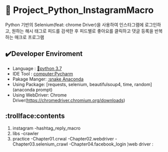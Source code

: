 # :ghost: Project_Python_InstagramMacro

Python 기반의 Selenium(feat: chrome Driver)을 사용하여 인스타그램에 로그인하고, 원하는 해시
태그로 피드를 검색한 후 피드별로 좋아요를 클릭하고 댓글 등록을 반복하는 매크로 프로그램
 
 ## :heavy_check_mark:Developer Enviroment
 
 - Language : [:crocodile:python 3.7](https://www.python.org/)
 - IDE Tool : [computer:Pycharm](https://www.jetbrains.com/ko-kr/pycharm/)
 - Pakage Manger: [:snake Anaconda](https://www.anaconda.com/products/individual)
 - Using Package: [requests, selenium, beautifulsoup4, time, random](anaconda prompt)
 - Using WebDriver: Chrome Driver(https://chromedriver.chromium.org/downloads)


## :trollface:contents
1. instagram
-hashtag_reply_macro
2. libs
-crawler
3. practice
-Chapter01.crwal
-Chapter02.webdriver
-Chapter03.selenium_crawl
-Chapter04.facebook_login
)web driver
:
 
 
 
 
 
 
 


